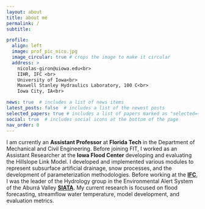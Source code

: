 ```yaml
---
layout: about
title: about me
permalink: /
subtitle: 

profile:
  align: left
  image: prof_pic_nico.jpg
  image_circular: true # crops the image to make it circular
  address: >
    nicolas-giron@uiowa.edu<br>
    IIHR, IFC <br> 
    University of Iowa<br>
    Maxwell Stanley Hydraulics Laboratory, 100 C<br>
    Iowa City, IA<br>

news: true  # includes a list of news items
latest_posts: false  # includes a list of the newest posts
selected_papers: true # includes a list of papers marked as "selected={true}"
social: true  # includes social icons at the bottom of the page
nav_order: 0
---
```


I am currently an **Assistant Professor** at **Florida Tech** in the Department of Mechanical and Civil Engineering. Before joining FIT, I worked as an Assistant Researcher at the **Iowa Flood Center** developing and evaluating the Hillslope Link Model. I developed and implemented various modules to represent subsurface artificial drainage, snow processes, and the development of parameterization methodologies. Before working at the [**IFC**](https://iowafloodcenter.uiowa.edu/), I was the leader of the Hydrology group in the Environmental Alert System of the Aburrá Valley [**SIATA**](https://siata.gov.co/siata_nuevo/). My current research is focused on flood forecasting, streamflow water temperature, model development, and evaluation metrics. 
